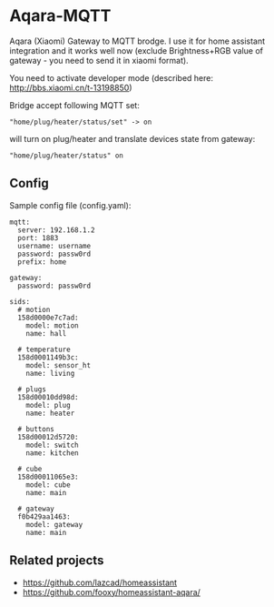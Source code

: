 # Aqara-MQTT
Aqara (Xiaomi) Gateway to MQTT brodge. 
I use it for home assistant integration and it works well now (exclude Brightness+RGB value of gateway - you need to send it in xiaomi format).

You need to activate developer mode (described here: http://bbs.xiaomi.cn/t-13198850)

Bridge accept following MQTT set:
```
"home/plug/heater/status/set" -> on 
```

will turn on plug/heater and translate devices state from gateway:
```
"home/plug/heater/status" on
```

## Config

Sample config file (config.yaml):
```
mqtt:
  server: 192.168.1.2
  port: 1883
  username: username
  password: passw0rd
  prefix: home

gateway:
  password: passw0rd

sids:
  # motion
  158d0000e7c7ad:
    model: motion
    name: hall

  # temperature
  158d0001149b3c: 
    model: sensor_ht
    name: living

  # plugs
  158d00010dd98d: 
    model: plug
    name: heater

  # buttons
  158d00012d5720: 
    model: switch
    name: kitchen

  # cube
  158d00011065e3: 
    model: cube
    name: main

  # gateway
  f0b429aa1463: 
    model: gateway
    name: main
```

## Related projects
- https://github.com/lazcad/homeassistant
- https://github.com/fooxy/homeassistant-aqara/

